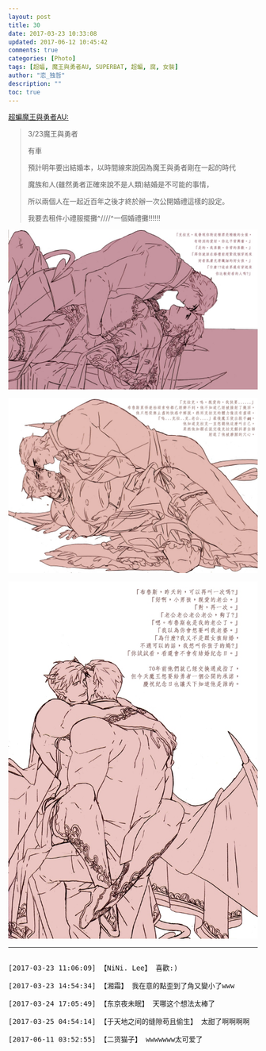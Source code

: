 ```yaml
---
layout: post
title: 30
date: 2017-03-23 10:33:08
updated: 2017-06-12 10:45:42
comments: true
categories: [Photo]
tags: [超蝠, 魔王與勇者AU, SUPERBAT, 超蝙, 腐, 女裝]
author: "恋_独哲"
description: ""
toc: true
---
```


<p reblogfrom="reblogfrom"  ><a target="_blank" href="http://superbatdemogorgonandthebrave.lofter.com/post/1eb6db1d_ed0e878"  >超蝙魔王與勇者AU:</a></p> 
<blockquote> 
 <p>3/23魔王與勇者</p> 
 <p>有車</p> 
 <p>預計明年要出結婚本，以時間線來說因為魔王與勇者剛在一起的時代</p> 
 <p>魔族和人(雖然勇者正確來說不是人類)結婚是不可能的事情，</p> 
 <p>所以兩個人在一起近百年之後才終於辦一次公開婚禮這樣的設定。</p> 
 <p>我要去租件小禮服擺攤^////^一個婚禮攤!!!!!!</p> 
</blockquote>

![](https://raw.githubusercontent.com/alicewish/maple50821/master/img_YW5MWVN1NEpoZFc1YUJ2N0crd1FiU1Q2VlFjUTFab1YrY0xIZ0ErU1JVTGQzcURsNkphbWlRPT0.jpg)

![](https://raw.githubusercontent.com/alicewish/maple50821/master/img_YW5MWVN1NEpoZFc1YUJ2N0crd1FiUmFlTFB6d3dnaVZoWkhRWGl5ME9VWU1kVUhEMjZWcnRnPT0.jpg)

![](https://raw.githubusercontent.com/alicewish/maple50821/master/img_YW5MWVN1NEpoZFc1YUJ2N0crd1FiUzJNQTk1OFRYQ2JIV2tEc0tyNllaemhSd1dHTkZrQ0NBPT0.jpg)

---

<pre>

[2017-03-23 11:06:09] 【NiNi. Lee】 喜歡:)

[2017-03-23 14:54:34] 【湘霜】 我在意的點歪到了角又變小了www

[2017-03-24 17:05:49] 【东京夜未眠】 天哪这个想法太棒了

[2017-03-25 04:54:14] 【于天地之间的缝隙苟且偷生】 太甜了啊啊啊啊

[2017-06-11 03:52:55] 【二货猫子】 wwwwwww太可爱了

</pre>